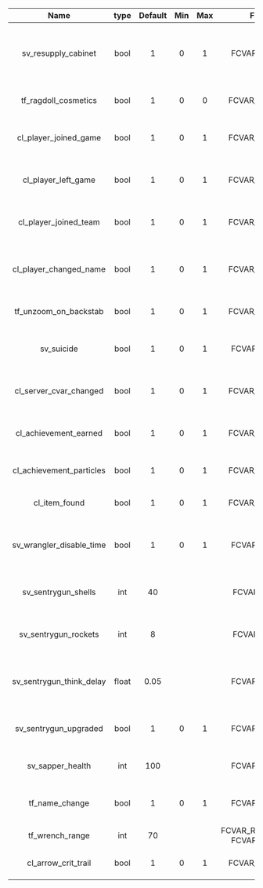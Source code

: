 |           Name           |  type | Default | Min | Max |              Flags             |                       Description                       |
|:------------------------:|:-----:|:-------:|:---:|:---:|:------------------------------:|:-------------------------------------------------------:|
| sv_resupply_cabinet      | bool  | 1       | 0   | 1   | FCVAR_NOTIFY                   | allows the resupply cabinet to be disabled without mods |
| tf_ragdoll_cosmetics     | bool  | 1       | 0   | 0   | FCVAR_ARCHIVE                  | hides cosmetices on ragdolls                            |
| cl_player_joined_game    | bool  | 1       | 0   | 1   | FCVAR_ARCHIVE                  | hides player has joined the game message                |
| cl_player_left_game      | bool  | 1       | 0   | 1   | FCVAR_ARCHIVE                  | hides player has left the game message                  |
| cl_player_joined_team    | bool  | 1       | 0   | 1   | FCVAR_ARCHIVE                  | hides player has joined a team message                  |
| cl_player_changed_name   | bool  | 1       | 0   | 1   | FCVAR_ARCHIVE                  | hides player has changed name message                   |
| tf_unzoom_on_backstab    | bool  | 1       | 0   | 1   | FCVAR_ARCHIVE                  | unzooms when shield breaks                              |
| sv_suicide               | bool  | 1       | 0   | 1   | FCVAR_NOTIFY                   | Allows a player to use kill or explode                  |
| cl_server_cvar_changed   | bool  | 1       | 0   | 1   | FCVAR_ARCHIVE                  | hides server convar has changed message                 |
| cl_achievement_earned    | bool  | 1       | 0   | 1   | FCVAR_ARCHIVE                  | hides achievement earned message                        |
| cl_achievement_particles | bool  | 1       | 0   | 1   | FCVAR_ARCHIVE                  | hides achievement particles                             |
| cl_item_found            | bool  | 1       | 0   | 1   | FCVAR_ARCHIVE                  | hides item found messages                               |
| sv_wrangler_disable_time | bool  | 1       | 0   | 1   | FCVAR_NOTIFY                   | How long to disable wrangler after it's been used       |
| sv_sentrygun_shells      | int   | 40      |     |     | FCVAR_CHEAT                    | Number of sentry gun shells to add on hit               |
| sv_sentrygun_rockets     | int   | 8       |     |     | FCVAR_CHEAT                    | Number of sentry gun rockets to add on hit              |
| sv_sentrygun_think_delay | float | 0.05    |     |     | FCVAR_NOTIFY                   | How long to wait between the sentry gun thinking        |
| sv_sentrygun_upgraded    | bool  | 1       | 0   | 1   | FCVAR_NOTIFY                   | If 1, upgraded sentry guns are available                |
| sv_sapper_health         | int   | 100     |     |     | FCVAR_NOTIFY                   | the health for the sapper                               |
| tf_name_change           | bool  | 1       | 0   | 1   | FCVAR_NOTIFY                   | allows the player to change their name                  |
| tf_wrench_range          | int   | 70      |     |     | FCVAR_REPLICATED, FCVAR_NOTIFY | the range to hit buildings                              |
| cl_arrow_crit_trail      | bool  | 1       | 0   | 1   | FCVAR_ARCHIVE                  | show/hides the crit tail on a arrow                     |
